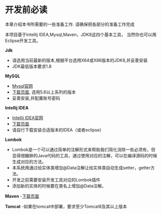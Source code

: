 # 开发前必读
本章介绍本书所需要的一些准备工作. 请确保把各部分的准备工作完成

本项目基于Intellij IDEA,Mysql,Maven，JDK8这四个基本工具，
当然你也可以用Eclipse开发工具。

**Jdk**

- 请选用当前最新的版本,根据平台选用X64或X86版本的JDK8,并妥善安装
- JDK最低版本要求1.8

**MySQL**

- [Mysql官网](https://dev.mysql.com/)
- [下载页面](https://dev.mysql.com/downloads/), 选用5.6以上系列的版本
- 妥善安装,并配置账号密码


**Intellij IDEA**
- [Intellij IDEA官网](https://www.jetbrains.com/idea/)
- [下载页面](https://www.jetbrains.com/idea/download/)
- 请自行下载安装合适版本的IDEA（或者eclipse）

**Lombok**
- Lombok是一个可以通过简单的注解形式来帮助我们简化消除一些必须有，但显得很臃肿的Java代码的工具，通过使用对应的注解，可以在编译源码的时候生成对应的方法。
- 本系统用通过给实体类增加@Data注解让给实体类自动生成setter，getter方法。
- 开发之前需要安装开发工具对应的Lombok插件
- 添加新的实体的时候要在类名上增加@Data注解。

**Maven**
-[下载页面](http://maven.apache.org/download.cgi)

**Tomcat** 
-如果在tomcat中部署，要求至少Tomcat8及其以上版本

